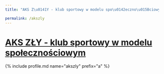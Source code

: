 ```yaml
---
title: "AKS Z\u0141Y - klub sportowy w modelu spo\u0142eczno\u015Bciowym | Patromierz"

permalink: /akszly
---
```


# [AKS ZŁY - klub sportowy w modelu społecznościowym](https://patronite.pl/akszly)

{% include profile.md name="akszly" prefix="a" %}
